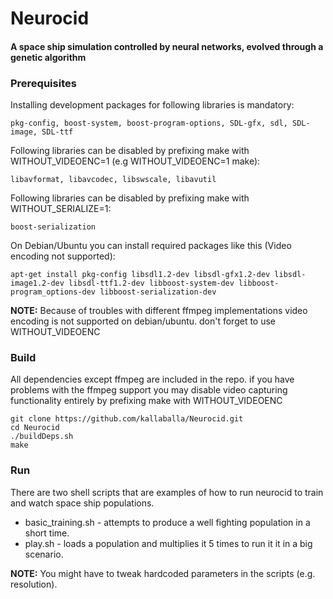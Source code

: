# Neurocid
#### A space ship simulation controlled by neural networks, evolved through a genetic algorithm

### Prerequisites
Installing development packages for following libraries is mandatory: 

    pkg-config, boost-system, boost-program-options, SDL-gfx, sdl, SDL-image, SDL-ttf

Following libraries can be disabled by prefixing make with WITHOUT_VIDEOENC=1 (e.g WITHOUT_VIDEOENC=1 make):

    libavformat, libavcodec, libswscale, libavutil

Following libraries can be disabled by prefixing make with WITHOUT_SERIALIZE=1:

    boost-serialization

On Debian/Ubuntu you can install required packages like this (Video encoding not supported):

    apt-get install pkg-config libsdl1.2-dev libsdl-gfx1.2-dev libsdl-image1.2-dev libsdl-ttf1.2-dev libboost-system-dev libboost-program_options-dev libboost-serialization-dev 

**NOTE:** Because of troubles with different ffmpeg implementations video encoding is not supported on debian/ubuntu. don't forget to use WITHOUT_VIDEOENC

### Build
All dependencies except ffmpeg are included in the repo. if you have problems with the ffmpeg support you may disable video capturing functionality entirely by prefixing make with WITHOUT_VIDEOENC

    git clone https://github.com/kallaballa/Neurocid.git
    cd Neurocid
    ./buildDeps.sh
    make
    
### Run
There are two shell scripts that are examples of how to run neurocid to train and watch space ship populations.
* basic_training.sh - attempts to produce a well fighting population in a short time.
* play.sh - loads a population and multiplies it 5 times to run it it in a big scenario.

**NOTE:** You might have to tweak hardcoded parameters in the scripts (e.g. resolution).

    
